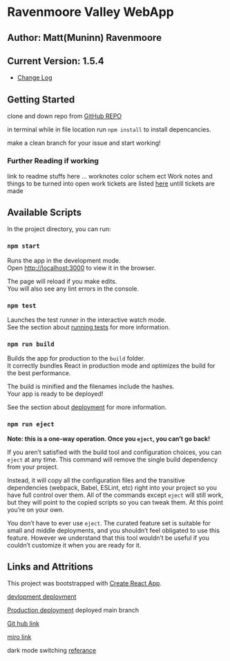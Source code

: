 # Ravenmoore Valley WebApp

## Author: Matt(Muninn) Ravenmoore

## Current Version: 1.5.4

- [Change Log](./Readme/changeLog.md)

## Getting Started

clone and down repo from [GitHub REPO](https://github.com/M-Ravenmoore/ravenmoore-valley)

in terminal while in file location run `npm install` to install depencancies.

make a clean branch for your issue and start working!

### Further Reading if working

link to readme stuffs here ... worknotes color schem ect
Work notes and things to be turned into open work tickets are listed [here](./Readme/WorkNotes.md) untill tickets are made

## Available Scripts

In the project directory, you can run:

### `npm start`

Runs the app in the development mode.\
Open [http://localhost:3000](http://localhost:3000) to view it in the browser.

The page will reload if you make edits.\
You will also see any lint errors in the console.

### `npm test`

Launches the test runner in the interactive watch mode.\
See the section about [running tests](https://facebook.github.io/create-react-app/docs/running-tests) for more information.

### `npm run build`

Builds the app for production to the `build` folder.\
It correctly bundles React in production mode and optimizes the build for the best performance.

The build is minified and the filenames include the hashes.\
Your app is ready to be deployed!

See the section about [deployment](https://facebook.github.io/create-react-app/docs/deployment) for more information.

### `npm run eject`

**Note: this is a one-way operation. Once you `eject`, you can’t go back!**

If you aren’t satisfied with the build tool and configuration choices, you can `eject` at any time. This command will remove the single build dependency from your project.

Instead, it will copy all the configuration files and the transitive dependencies (webpack, Babel, ESLint, etc) right into your project so you have full control over them. All of the commands except `eject` will still work, but they will point to the copied scripts so you can tweak them. At this point you’re on your own.

You don’t have to ever use `eject`. The curated feature set is suitable for small and middle deployments, and you shouldn’t feel obligated to use this feature. However we understand that this tool wouldn’t be useful if you couldn’t customize it when you are ready for it.

## Links and Attritions

This project was bootstrapped with [Create React App](https://github.com/facebook/create-react-app).

[devlopment deployment](https://valley-dev.netlify.app)

[Production deployment](https://ravenmoore-valley.netlify.app)  deployed main branch

[Git hub link](https://github.com/M-Ravenmoore/ravenmoore-valley)

[miro link](https://miro.com/app/board/o9J_l3-FQTU=/)

dark mode switching [referance](https://dev.to/cmcwebcode40/simple-react-dark-mode-with-scss-lae)